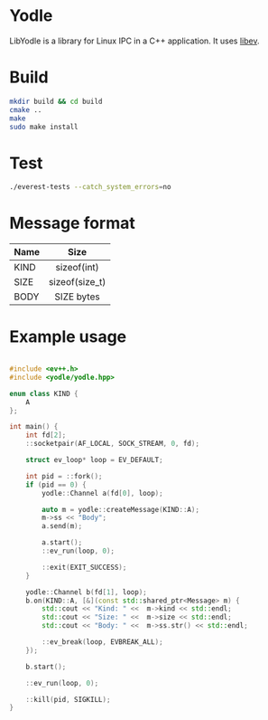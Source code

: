 # Yodle
LibYodle is a library for Linux IPC in a C++ application. It uses [libev](http://software.schmorp.de/pkg/libev.html).

# Build
```sh
mkdir build && cd build
cmake ..
make
sudo make install
```

# Test
```sh
./everest-tests --catch_system_errors=no
```
# Message format
| Name |      Size      |
|------|:--------------:|
| KIND |   sizeof(int)  |
| SIZE | sizeof(size_t) |
| BODY |   SIZE bytes   |


# Example usage
```cpp

#include <ev++.h>
#include <yodle/yodle.hpp>

enum class KIND {
    A
};

int main() {
    int fd[2];
    ::socketpair(AF_LOCAL, SOCK_STREAM, 0, fd);

    struct ev_loop* loop = EV_DEFAULT;

    int pid = ::fork();
    if (pid == 0) {
        yodle::Channel a(fd[0], loop);

        auto m = yodle::createMessage(KIND::A);
        m->ss << "Body";
        a.send(m);

        a.start();
        ::ev_run(loop, 0);

        ::exit(EXIT_SUCCESS);
    }

    yodle::Channel b(fd[1], loop);
    b.on(KIND::A, [&](const std::shared_ptr<Message> m) {
        std::cout << "Kind: " <<  m->kind << std::endl;
        std::cout << "Size: " <<  m->size << std::endl;
        std::cout << "Body: " <<  m->ss.str() << std::endl;

        ::ev_break(loop, EVBREAK_ALL);
    });

    b.start();

    ::ev_run(loop, 0);

    ::kill(pid, SIGKILL);
}
```
